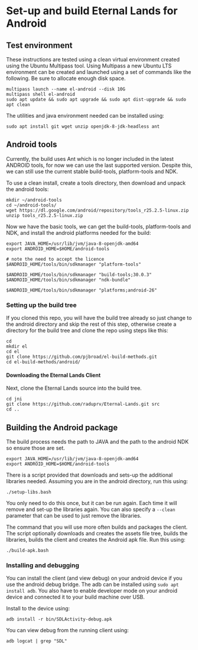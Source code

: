 # Set-up and build Eternal Lands for Android

## Test environment
These instructions are tested using a clean virtual environment created
using the Ubuntu Multipass tool.  Using Multipass a new Ubuntu LTS
environment can be created and launched using a set of commands like
the following.  Be sure to allocate enough disk space.

```
multipass launch --name el-android --disk 10G
multipass shell el-android
sudo apt update && sudo apt upgrade && sudo apt dist-upgrade && sudo apt clean
```

The utilities and java environment needed can be installed using:
```
sudo apt install git wget unzip openjdk-8-jdk-headless ant
```

## Android tools
Currently, the build uses Ant which is no longer included in the
latest ANDROID tools, for now we can use the last supported version.
Despite this, we can still use the current stable build-tools,
platform-tools and NDK.

To use a clean install, create a tools directory, then download and
unpack the android tools:
```
mkdir ~/android-tools
cd ~/android-tools/
wget https://dl.google.com/android/repository/tools_r25.2.5-linux.zip
unzip tools_r25.2.5-linux.zip 
```

Now we have the basic tools, we can get the build-tools, platform-tools
and NDK, and install the android platforms needed for the build:
```
export JAVA_HOME=/usr/lib/jvm/java-8-openjdk-amd64
export ANDROID_HOME=$HOME/android-tools

# note the need to accept the licence
$ANDROID_HOME/tools/bin/sdkmanager "platform-tools"

$ANDROID_HOME/tools/bin/sdkmanager "build-tools;30.0.3"
$ANDROID_HOME/tools/bin/sdkmanager "ndk-bundle"

$ANDROID_HOME/tools/bin/sdkmanager "platforms;android-26"
```

### Setting up the build tree
If you cloned this repo, you will have the build tree already so just
change to the android directory and skip the rest of this step,
otherwise create a directory for the build tree and clone the repo
using steps like this:
```
cd
mkdir el
cd el
git clone https://github.com/pjbroad/el-build-methods.git
cd el-build-methods/android/
```

#### Downloading the Eternal Lands Client
Next, clone the Eternal Lands source into the build tree.
````
cd jni
git clone https://github.com/raduprv/Eternal-Lands.git src
cd ..
````

## Building the Android package
The build process needs the path to JAVA and the path to the android
NDK so ensure those are set.
```
export JAVA_HOME=/usr/lib/jvm/java-8-openjdk-amd64
export ANDROID_HOME=$HOME/android-tools
```

There is a script provided that downloads and sets-up the additional
libraries needed.  Assuming you are in the android directory, run this
using:
```
./setup-libs.bash
```
You only need to do this once, but it can be run again.  Each time it
will remove and set-up the libraries again.  You can also specify a
`--clean` parameter that can be used to just remove the libraries.

The command that you will use more often builds and packages the
client.  The script optionally downloads and creates the assets file
tree, builds the libraries, builds the client and creates the Android
apk file. Run this using:
```
./build-apk.bash
```

### Installing and debugging
You can install the client (and view debug) on your android device if
you use the android debug bridge.  The adb can be installed using `sudo
apt install adb`.  You also have to enable developer mode on your
android device and connected it to your build machine over USB.

Install to the device using:
```
adb install -r bin/SDLActivity-debug.apk
```

You can view debug from the running client using:

```
adb logcat | grep "SDL"
```
